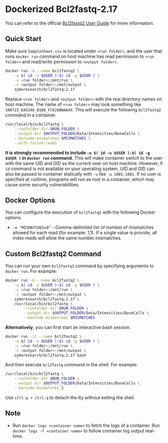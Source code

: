 # Dockerized Bcl2fastq-2.17

You can refer to the official [Bcl2fastq2 User Guide](https://support.illumina.com/content/dam/illumina-support/documents/documentation/software_documentation/bcl2fastq/bcl2fastq2_guide_15051736_v2.pdf) for more information.

## Quick Start

Make sure `SampleSheet.csv` is located under `<run folder>`, and the user that runs `docker run` command on host machine has read permission to `<run folder>` and read/write permission to `<output folder>`.

```bash
docker run -d --name bcl2fastq2 \
    -u $( id -u $USER ):$( id -g $USER ) \
    -v <run folder>:/mnt/run \
    -v <output folder>:/mnt/output \
    zymoresearch/bcl2fastq:2.17
```

Replace `<run folder>` and `<output folder>` with the real directory names on host machine. The name of `<run folder>` may look something like `100723_EAS346_0188_FC626BWAAXX`. This will execute the following `bcl2fastq2` command in a container.

```bash
/usr/local/bin/bcl2fastq \
    --runfolder-dir $RUN_FOLDER \
    --output-dir $OUTPUT_FOLDER/Data/Intensities/BaseCalls \
    --barcode-mismatches $MISMATCHES \
    --with-failed-reads
```

**It is strongly recommended to include `-u $( id -u $USER ):$( id -g $USER )` in `docker run` command.** This will make container switch to the user with the same UID and GID as the current user on host machine. However, if `id` command is not available on your operating system, UID and GID can also be passed to container statically with `-u` like `-u 1001:1001`. If no user is specified at runtime, programs will run as root in a container, which may cause some security vulnerabilities.


## Docker Options

You can configure the execution of `bcl2fastq2` with the following Docker options.

* `-e "MISMATCHES=0"` - Comma-delimited list of number of mismatches allowed for each read (for example: 1,1). If a single value is provide, all index reads will allow the same number mismatches.


## Custom Bcl2fastq2 Command

You can run your own `bcl2fastq2` command by specifying arguments to `docker run`. For example:

```bash
docker run -d --name bcl2fastq2 \
    -u $( id -u $USER ):$( id -g $USER ) \
    -v <run folder>:/mnt/run \
    -v <output folder>:/mnt/output \
    zymoresearch/bcl2fastq:2.17 \
    /usr/local/bin/bcl2fastq \
        --runfolder-dir $RUN_FOLDER \
        --output-dir $OUTPUT_FOLDER/Data/Intensities/BaseCalls \
        --barcode-mismatches $MISMATCHES
```

**Alternatively**, you can first start an interactive bash session.

```bash
docker run -it --name bcl2fastq2 \
    -u $( id -u $USER ):$( id -g $USER ) \
    -v <run folder>:/mnt/run \
    -v <output folder>:/mnt/output \
    zymoresearch/bcl2fastq:2.17 bash
```

And then execute `bcl2fastq` command in the shell. For example:

```bash
/usr/local/bin/bcl2fastq \
    --runfolder-dir $RUN_FOLDER \
    --output-dir $OUTPUT_FOLDER/Data/Intensities/BaseCalls \
    --barcode-mismatches 2
```

Use `ctrl-p + ctrl-q` to detach the tty without exiting the shell.


## Note

* Run `docker logs <container name>` to fetch the logs of a container. Run `docker logs -f <container name>` to follow container log output real-time.
